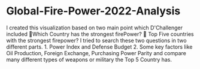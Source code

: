 # Global-Fire-Power-2022-Analysis
I created this visualization based on two main point which D'Challenger included 💭Which Country has the strongest firePower? 💭 Top Five countries with the strongest firepower?  I tried to search these two questions in two different parts. 1. Power Index and Defense Budget 2. Some key factors like Oil Production, Foreign Exchange, Purchasing Power Parity and compare many different types of weapons or military the Top 5 Country has.
